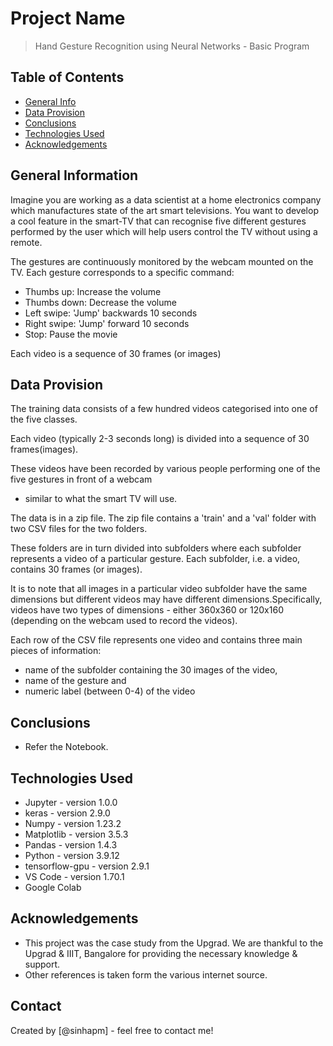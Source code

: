 # Project Name
> Hand Gesture Recognition using Neural Networks - Basic Program


## Table of Contents
* [General Info](#general-information)
* [Data Provision](#data-provision)
* [Conclusions](#conclusions)
* [Technologies Used](#technologies-used)
* [Acknowledgements](#acknowledgements)


## General Information
Imagine you are working as a data scientist at a home electronics company which manufactures state of the art smart televisions. You want to develop a cool feature in the smart-TV that can recognise five different gestures performed by the user which will help users control the TV without using a remote.

The gestures are continuously monitored by the webcam mounted on the TV. Each gesture corresponds to a specific command:

- Thumbs up:  Increase the volume
- Thumbs down: Decrease the volume
- Left swipe: 'Jump' backwards 10 seconds
- Right swipe: 'Jump' forward 10 seconds  
- Stop: Pause the movie

Each video is a sequence of 30 frames (or images)

## Data Provision
The training data consists of a few hundred videos categorised into one of the five classes.

Each video (typically 2-3 seconds long) is divided into a sequence of 30 frames(images).

These videos have been recorded by various people performing one of the five gestures in front of a webcam 
- similar to what the smart TV will use.

The data is in a zip file. The zip file contains a 'train' and a 'val' folder with two CSV files for the two folders.

These folders are in turn divided into subfolders where each subfolder represents a video of a particular gesture.
Each subfolder, i.e. a video, contains 30 frames (or images).

It is to note that all images in a particular video subfolder have the same dimensions but different videos may have different dimensions.Specifically, videos have two types of dimensions - either 360x360 or 120x160 (depending on the webcam used to record the videos). 

Each row of the CSV file represents one video and contains three main pieces of information:
- name of the subfolder containing the 30 images of the video,
- name of the gesture and
- numeric label (between 0-4) of the video

## Conclusions
- Refer the Notebook.


## Technologies Used
- Jupyter - version 1.0.0
- keras - version 2.9.0
- Numpy - version 1.23.2
- Matplotlib - version 3.5.3
- Pandas - version 1.4.3
- Python - version 3.9.12
- tensorflow-gpu - version 2.9.1
- VS Code - version 1.70.1
- Google Colab


## Acknowledgements
- This project was the case study from the Upgrad. We are thankful to the Upgrad & IIIT, Bangalore for providing the necessary knowledge & support.
- Other references is taken form the various internet source.


## Contact
Created by [@sinhapm] - feel free to contact me!

